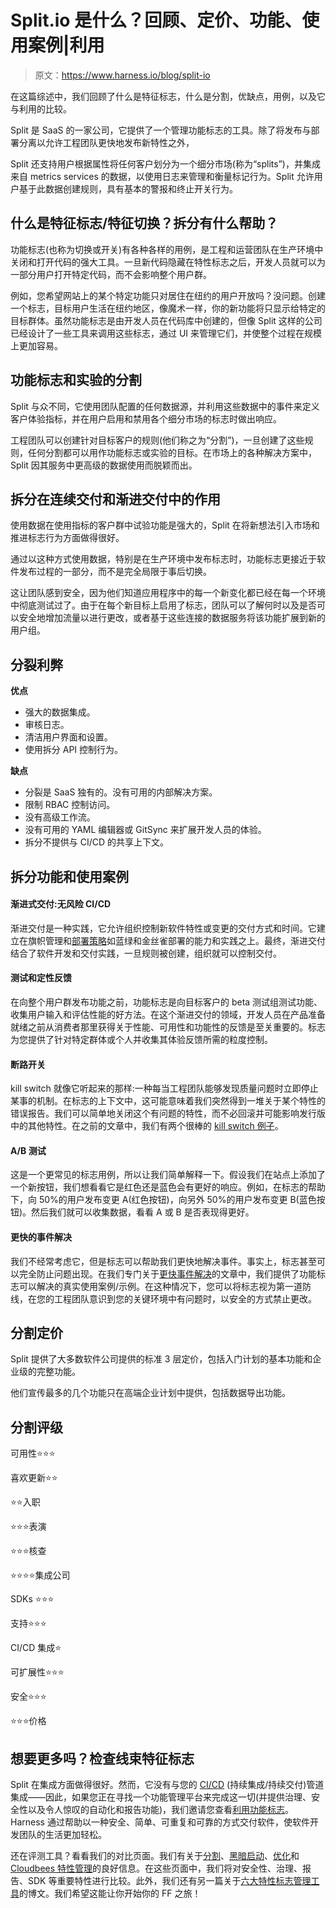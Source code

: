 # Split.io 是什么？回顾、定价、功能、使用案例|利用

> 原文：<https://www.harness.io/blog/split-io>

在这篇综述中，我们回顾了什么是特征标志，什么是分割，优缺点，用例，以及它与利用的比较。

Split 是 SaaS 的一家公司，它提供了一个管理功能标志的工具。除了将发布与部署分离以允许工程团队更快地发布新特性之外，

Split 还支持用户根据属性将任何客户划分为一个细分市场(称为“splits”)，并集成来自 metrics services 的数据，以使用日志来管理和衡量标记行为。Split 允许用户基于此数据创建规则，具有基本的警报和终止开关行为。

## 什么是特征标志/特征切换？拆分有什么帮助？

功能标志(也称为切换或开关)有各种各样的用例，是工程和运营团队在生产环境中关闭和打开代码的强大工具。一旦新代码隐藏在特性标志之后，开发人员就可以为一部分用户打开特定代码，而不会影响整个用户群。

例如，您希望网站上的某个特定功能只对居住在纽约的用户开放吗？没问题。创建一个标志，目标用户生活在纽约地区，像魔术一样，你的新功能将只显示给特定的目标群体。虽然功能标志是由开发人员在代码库中创建的，但像 Split 这样的公司已经设计了一些工具来调用这些标志，通过 UI 来管理它们，并使整个过程在规模上更加容易。

## 功能标志和实验的分割

Split 与众不同，它使用团队配置的任何数据源，并利用这些数据中的事件来定义客户体验指标，并在用户启用和禁用各个细分市场的标志时做出响应。

工程团队可以创建针对目标客户的规则(他们称之为“分割”)，一旦创建了这些规则，任何分割都可以用作功能标志或实验的目标。在市场上的各种解决方案中，Split 因其服务中更高级的数据使用而脱颖而出。

## 拆分在连续交付和渐进交付中的作用

使用数据在使用指标的客户群中试验功能是强大的，Split 在将新想法引入市场和推进标志行为方面做得很好。

通过以这种方式使用数据，特别是在生产环境中发布标志时，功能标志更接近于软件发布过程的一部分，而不是完全局限于事后切换。

这让团队感到安全，因为他们知道应用程序中的每一个新变化都已经在每一个环境中彻底测试过了。由于在每个新目标上启用了标志，团队可以了解何时以及是否可以安全地增加流量以进行更改，或者基于这些连接的数据服务将该功能扩展到新的用户组。

## 分裂利弊

**优点**

*   强大的数据集成。
*   审核日志。
*   清洁用户界面和设置。
*   使用拆分 API 控制行为。

**缺点**

*   分裂是 SaaS 独有的。没有可用的内部解决方案。
*   限制 RBAC 控制访问。
*   没有高级工作流。
*   没有可用的 YAML 编辑器或 GitSync 来扩展开发人员的体验。
*   拆分不提供与 CI/CD 的共享上下文。

## 拆分功能和使用案例

#### 渐进式交付:无风险 CI/CD

渐进交付是一种实践，它允许组织控制新软件特性或变更的交付方式和时间。它建立在旗帜管理和[部署策略](https://harness.io/blog/blue-green-canary-deployment-strategies/)如蓝绿和金丝雀部署的能力和实践之上。最终，渐进交付结合了软件开发和交付实践，一旦规则被创建，组织就可以控制交付。

#### 测试和定性反馈

在向整个用户群发布功能之前，功能标志是向目标客户的 beta 测试组测试功能、收集用户输入和评估性能的好方法。在这个渐进交付的领域，开发人员在产品准备就绪之前从消费者那里获得关于性能、可用性和功能性的反馈是至关重要的。标志为您提供了针对特定群体或个人并收集其体验反馈所需的粒度控制。

#### 断路开关

kill switch 就像它听起来的那样:一种每当工程团队能够发现质量问题时立即停止某事的机制。在标志的上下文中，这可能意味着我们突然得到一堆关于某个特性的错误报告。我们可以简单地关闭这个有问题的特性，而不必回滚并可能影响发行版中的其他特性。在之前的文章中，我们有两个很棒的 [kill switch 例子](https://harness.io/blog/kill-switches/)。

#### A/B 测试

这是一个更常见的标志用例，所以让我们简单解释一下。假设我们在站点上添加了一个新按钮，我们想看看它是红色还是蓝色会有更好的响应。例如，在标志的帮助下，向 50%的用户发布变更 A(红色按钮)，向另外 50%的用户发布变更 B(蓝色按钮)。然后我们就可以收集数据，看看 A 或 B 是否表现得更好。

#### 更快的事件解决

我们不经常考虑它，但是标志可以帮助我们更快地解决事件。事实上，标志甚至可以完全防止问题出现。在我们专门关于[更快事件解决](https://harness.io/blog/faster-incident-resolution/)的文章中，我们提供了功能标志可以解决的真实使用案例/示例。在这种情况下，您可以将标志视为第一道防线，在您的工程团队意识到您的关键环境中有问题时，以安全的方式禁止更改。

## 分割定价

Split 提供了大多数软件公司提供的标准 3 层定价，包括入门计划的基本功能和企业级的完整功能。

他们宣传最多的几个功能只在高端企业计划中提供，包括数据导出功能。

## 分割评级

可用性⭐⭐⭐

喜欢更新⭐⭐

⭐⭐入职

⭐⭐⭐表演

⭐⭐⭐核查

⭐⭐⭐⭐集成公司

SDKs ⭐⭐⭐

支持⭐⭐⭐

CI/CD 集成⭐

可扩展性⭐⭐⭐

安全⭐⭐⭐

⭐⭐⭐价格

## 想要更多吗？检查线束特征标志

Split 在集成方面做得很好。然而，它没有与您的 [CI/CD](https://harness.io/blog/what-is-ci-cd/) (持续集成/持续交付)管道集成——因此，如果您正在寻找一个功能管理平台来完成这一切(并提供治理、安全性以及令人惊叹的自动化和报告功能)，我们邀请您查看[利用功能标志](https://harness.io/products/feature-flags/)。Harness 通过帮助以一种安全、简单、可重复和可靠的方式交付软件，使软件开发团队的生活更加轻松。

还在评测工具？看看我们的对比页面。我们有关于[分割](https://harness.io/learn/comparison-guide/split-vs-harness/)、[黑暗启动](https://harness.io/learn/comparison-guide/launchdarkly-vs-harness/)、[优化](https://harness.io/learn/comparison-guide/optimizely-vs-harness/)和 [Cloudbees 特性管理](https://harness.io/learn/comparison-guide/cloudbees-vs-harness/)的良好信息。在这些页面中，我们将对安全性、治理、报告、SDK 等重要特性进行比较。此外，我们还有另一篇关于[六大特性标志管理工具](https://harness.io/blog/feature-flag-management-tools/)的博文。我们希望这能让你开始你的 FF 之旅！